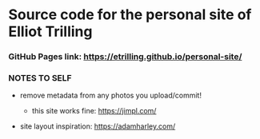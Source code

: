 # Source code for the personal site of Elliot Trilling

### GitHub Pages link: https://etrilling.github.io/personal-site/

### NOTES TO SELF
- remove metadata from any photos you upload/commit!
    - this site works fine: https://jimpl.com/

- site layout inspiration: https://adamharley.com/
